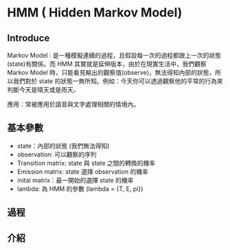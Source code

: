 # HMM ( Hidden Markov Model)

## Introduce 
Markov Model :  是一種模擬連續的過程，且假設每一次的過程都跟上一次的狀態(state)有關係。而 HMM 其實就是延伸版本，由於在現實生活中，我們觀察 Markov Model 時，只能看見輸出的觀察值(observe)，無法得知內部的狀態，所以我們對於 state 的狀態一無所知。例如：今天你可以透過觀察他的平常的行為來判斷今天是晴天或是雨天。

應用：常被應用於語音與文字處理相關的情境內。

## 基本參數
- state：內部的狀態 (我們無法得知)
- observation: 可以觀察的序列
- Transition matrix: state 與 state 之間的轉換的機率
- Emission matrix: state 選擇 observation 的機率
- inital matrix：最一開始的選擇 state 的機率
- lambda: 為 HMM 的參數 (lambda = {T, E, pi})

## 過程

## 介紹
